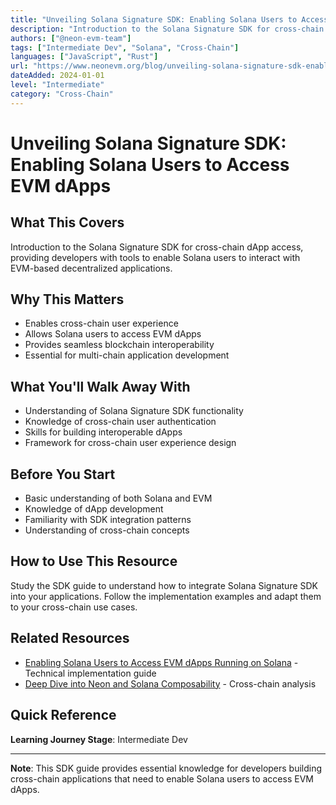 ```yaml
---
title: "Unveiling Solana Signature SDK: Enabling Solana Users to Access EVM dApps"
description: "Introduction to the Solana Signature SDK for cross-chain dApp access"
authors: ["@neon-evm-team"]
tags: ["Intermediate Dev", "Solana", "Cross-Chain"]
languages: ["JavaScript", "Rust"]
url: "https://www.neonevm.org/blog/unveiling-solana-signature-sdk-enabling-solana-users-to-access-evm-dapps"
dateAdded: 2024-01-01
level: "Intermediate"
category: "Cross-Chain"
---
```


# Unveiling Solana Signature SDK: Enabling Solana Users to Access EVM dApps

## What This Covers

Introduction to the Solana Signature SDK for cross-chain dApp access, providing developers with tools to enable Solana users to interact with EVM-based decentralized applications.

## Why This Matters

- Enables cross-chain user experience
- Allows Solana users to access EVM dApps
- Provides seamless blockchain interoperability
- Essential for multi-chain application development

## What You'll Walk Away With

- Understanding of Solana Signature SDK functionality
- Knowledge of cross-chain user authentication
- Skills for building interoperable dApps
- Framework for cross-chain user experience design

## Before You Start

- Basic understanding of both Solana and EVM
- Knowledge of dApp development
- Familiarity with SDK integration patterns
- Understanding of cross-chain concepts

## How to Use This Resource

Study the SDK guide to understand how to integrate Solana Signature SDK into your applications. Follow the implementation examples and adapt them to your cross-chain use cases.

## Related Resources

- [Enabling Solana Users to Access EVM dApps Running on Solana](https://www.neonevm.org/blog/enabling-solana-users-to-access-evm-dapps-running-on-solana) - Technical implementation guide
- [Deep Dive into Neon and Solana Composability](https://www.neon-evm.org/blog/deep-dive-into-neon-and-solana-composability) - Cross-chain analysis

## Quick Reference

**Learning Journey Stage**: Intermediate Dev

---

**Note**: This SDK guide provides essential knowledge for developers building cross-chain applications that need to enable Solana users to access EVM dApps. 
